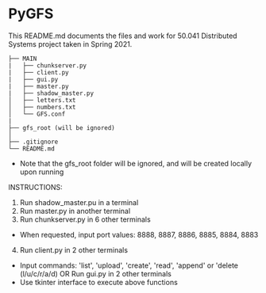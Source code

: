 # PyGFS
This README.md documents the files and work for 50.041 Distributed Systems project taken in Spring 2021.
```
├── MAIN
|   ├── chunkserver.py
|   ├── client.py
|   ├── gui.py
|   ├── master.py
|   ├── shadow_master.py
│   ├── letters.txt
│   ├── numbers.txt
│   └── GFS.conf
|
├── gfs_root (will be ignored)
│  
├── .gitignore
└── README.md
```

* Note that the gfs_root folder will be ignored, and will be created locally upon running

INSTRUCTIONS:
1. Run shadow_master.pu in a terminal
2. Run master.py in another terminal
3. Run chunkserver.py in 6 other terminals
- When requested, input port values: 8888, 8887, 8886, 8885, 8884, 8883
4. Run client.py in 2 other terminals
- Input commands: 'list', 'upload', 'create', 'read', 'append' or 'delete (l/u/c/r/a/d)
OR
  Run gui.py in 2 other terminals
- Use tkinter interface to execute above functions

